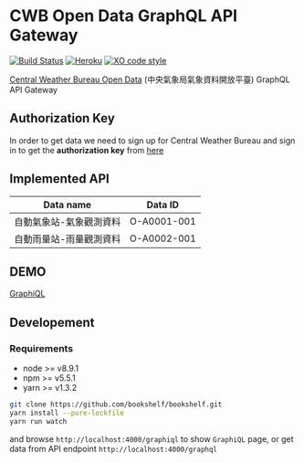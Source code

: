 # CWB Open Data GraphQL API Gateway

[![Build Status](https://travis-ci.org/cettoana/cwb-graphql-gateway.svg?branch=master)](https://travis-ci.org/cettoana/cwb-graphql-gateway)
[![Heroku](http://heroku-badge.herokuapp.com/?app=cwb-graphql-gateway&style=flat&svg=1&root=graphiql)](https://cwb-graphql-gateway.herokuapp.com/graphiql)
[![XO code style](https://img.shields.io/badge/code_style-XO-5ed9c7.svg)](https://github.com/sindresorhus/xo)

[Central Weather Bureau Open Data](https://opendata.cwb.gov.tw/index) (中央氣象局氣象資料開放平臺) GraphQL API Gateway

## Authorization Key

In order to get data we need to sign up for Central Weather Bureau and sign in to get the **authorization key** from [here](https://opendata.cwb.gov.tw/usages)

## Implemented API

| Data name | Data ID |
| :-----------: |:-------------:|
| 自動氣象站-氣象觀測資料 | O-A0001-001 |
| 自動雨量站-雨量觀測資料 | O-A0002-001 |

## DEMO

[GraphiQL](https://cwb-graphql-gateway.herokuapp.com/graphiql)

## Developement

### Requirements

* node >= v8.9.1
* npm >= v5.5.1
* yarn >= v1.3.2

```bash
git clone https://github.com/bookshelf/bookshelf.git
yarn install --pure-lockfile
yarn run watch
```

and browse `http://localhost:4000/graphiql` to show `GraphiQL` page, or get data from API endpoint `http://localhost:4000/graphql`
